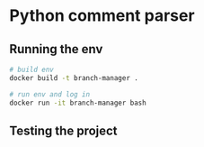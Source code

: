 # Python comment parser

## Running the env

```bash
# build env
docker build -t branch-manager .

# run env and log in
docker run -it branch-manager bash
```

## Testing the project

```bash

```
